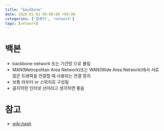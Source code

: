 ```yaml
---
title: "backbone"
date: 2020-01-01 00:00:00 +09:00
categories: ['컴퓨터', 'network']
tags: [network]
---
```


# 백본
- backbone network 또는 기간망 으로 불림
- MAN(Metropolitan Area Network)또는 WAN(Wide Area Network)에서 서로 많은 트래픽을 연결할 때 사용되는 연결 장치
- 보통 라우터 or 스위치로 구성됨
- 큼지막한 인터넷 선이라고 생각하면 좋음


# 참고
- [wiki.hash](http://wiki.hash.kr/index.php/%EB%B0%B1%EB%B3%B8)
